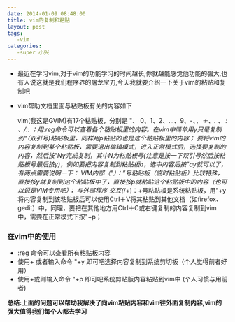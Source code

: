 ```yaml
---
date: 2014-01-09 08:48:00
title: vim的复制和粘贴
layout: post
tags:
   -vim
categories:
   -super 小兴
---
```

+ 最近在学习vim,对于vim的功能学习的时间越长,你就越能感觉他功能的强大,也有人说这就是我们程序界的屠龙宝刀,今天我就要介绍一下关于vim的粘贴和复制吧

+ vim帮助文档里面与粘贴板有关的内容如下

    vim(我这是GVIM)有17个粘贴板，分别是
    "、 0、1、2、...、9、-、*、＋、. 、 : 、/:: ；用:reg命令可以查看各个粘贴板里的内容。在vim中简单用y只是复制到“（双引号)粘贴板里，同样用p粘贴的也是这个粘贴板里的内容；
    要将vim的内容复制到某个粘贴板，需要退出编辑模式，进入正常模式后，选择要复制的内容，然后按"Ny完成复制，其中N为粘贴板号(注意是按一下双引号然后按粘贴板号最后按y)，例如要把内容复制到粘贴板a，选中内容后按"ay就可以了，有两点需要说明一下：
    VIM内部（"）：”号粘贴板（临时粘贴板）比较特殊，直接按y就复制到这个粘贴板中了，直接按p就粘贴这个粘贴板中的内容（也可以说是VIM专用吧）；
     与外部程序
     交互(*/+)：+号粘贴板是系统粘贴板，用"+y将内容复制到该粘贴板后可以使用Ctrl＋V将其粘贴到其他文档（如firefox、gedit）中，同理，要把在其他地方用Ctrl＋C或右键复制的内容复制到vim中，需要在正常模式下按"+p；

### 在vim中的使用
   
   + :reg 命令可以查看所有粘贴板内容
   + 使用<ctrl>+<insert> 或者输入命令 "+y 即可吧选择内容复制到系统剪切板（个人觉得前者好用）
   + 使用<shift>+<insert>或则输入命令 "+p 即可吧系统剪贴版内容粘贴到vim中 (个人习惯与用前者)

<b>总结:上面的问题可以帮助我解决了向vim粘贴内容和vim往外面复制内容,vim的强大值得我们每个人都去学习</b>
